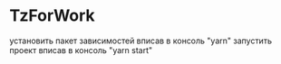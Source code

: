 # TzForWork
установить пакет зависимостей вписав в консоль "yarn"
запустить проект вписав в консоль "yarn start"
